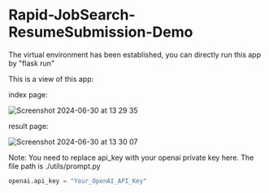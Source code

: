 # Rapid-JobSearch-ResumeSubmission-Demo

The virtual environment has been established, you can directly run this app by "flask run"

This is a view of this app:

index page:

![Screenshot 2024-06-30 at 13 29 35](https://github.com/Corleone-Yang/job_search_assistant_demo/assets/137965901/70eb6d2e-9b08-4f53-91d9-e8f61691df86)

result page:

![Screenshot 2024-06-30 at 13 30 07](https://github.com/Corleone-Yang/job_search_assistant_demo/assets/137965901/f1613afb-59e5-4a3c-bff2-d55e579718ca)

Note: You need to replace api_key with your openai private key here. The file path is ./utils/prompt.py
```python
openai.api_key = "Your_OpenAI_API_Key"

